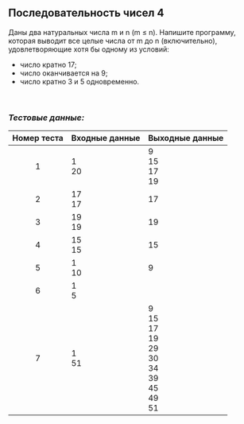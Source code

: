 ## Последовательность чисел 4

Даны два натуральных числа m и n (m ≤ n). Напишите программу, которая выводит все целые числа от m до n (включительно), удовлетворяющие хотя бы одному из условий:

- число кратно 17;
- число оканчивается на 9;
- число кратно 3 и 5 одновременно.

<br>

### *Тестовые данные:*

| Номер теста | Входные данные | Выходные данные                                               |
|:-----------:|----------------|---------------------------------------------------------------|
|      1      | 1<br>20        | 9<br>15<br>17<br>19                                           |
|      2      | 17<br>17       | 17                                                            |
|      3      | 19<br>19       | 19                                                            |
|      4      | 15<br>15       | 15                                                            |
|      5      | 1<br>10        | 9                                                             |
|      6      | 1<br>5         |                                                               |
|      7      | 1<br>51        | 9<br>15<br>17<br>19<br>29<br>30<br>34<br>39<br>45<br>49<br>51 |